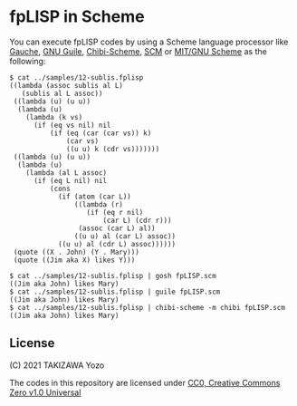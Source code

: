 # fpLISP in Scheme

You can execute fpLISP codes by using a Scheme language processor like [Gauche](http://practical-scheme.net/gauche/), [GNU Guile](https://www.gnu.org/software/guile/), [Chibi-Scheme](http://synthcode.com/wiki/chibi-scheme), [SCM](https://people.csail.mit.edu/jaffer/SCM.html) or [MIT/GNU Scheme](https://www.gnu.org/software/mit-scheme/) as the following:

```
$ cat ../samples/12-sublis.fplisp 
((lambda (assoc sublis al L)
   (sublis al L assoc))
 ((lambda (u) (u u))
  (lambda (u)
    (lambda (k vs)
      (if (eq vs nil) nil
          (if (eq (car (car vs)) k)
              (car vs)
              ((u u) k (cdr vs)))))))
 ((lambda (u) (u u))
  (lambda (u)
    (lambda (al L assoc)
      (if (eq L nil) nil
          (cons
            (if (atom (car L))
                ((lambda (r)
                   (if (eq r nil)
                       (car L) (cdr r)))
                 (assoc (car L) al))
                ((u u) al (car L) assoc))
            ((u u) al (cdr L) assoc))))))
 (quote ((X . John) (Y . Mary)))
 (quote ((Jim aka X) likes Y)))

$ cat ../samples/12-sublis.fplisp | gosh fpLISP.scm
((Jim aka John) likes Mary)
$ cat ../samples/12-sublis.fplisp | guile fpLISP.scm
((Jim aka John) likes Mary)
$ cat ../samples/12-sublis.fplisp | chibi-scheme -m chibi fpLISP.scm
((Jim aka John) likes Mary)
```

## License

(C) 2021 TAKIZAWA Yozo

The codes in this repository are licensed under [CC0, Creative Commons Zero v1.0 Universal](https://creativecommons.org/publicdomain/zero/1.0/)
